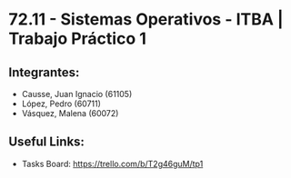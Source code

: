 # 72.11 - Sistemas Operativos - ITBA | Trabajo Práctico 1
## Integrantes:
* Causse, Juan Ignacio (61105)
* López, Pedro (60711)
* Vásquez, Malena (60072)
## Useful Links:
* Tasks Board: https://trello.com/b/T2g46guM/tp1
